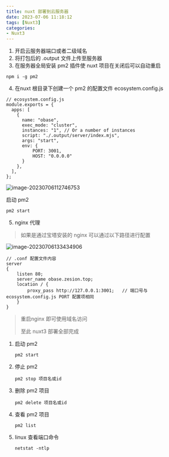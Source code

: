 ```yaml
---
title: nuxt 部署到云服务器
date: 2023-07-06 11:18:12
tags: [Nuxt3]
categories: 
- Nuxt3
---
```


1. 开启云服务器端口或者二级域名
2. 将打包后的 .output 文件上传至服务器
3. 在服务器全局安装 pm2 插件使 nuxt 项目在关闭后可以自动重启

```
npm i -g pm2
```

4. 在nuxt 根目录下创建一个 pm2 的配置文件 ecosystem.config.js  

```
// ecosystem.config.js  
module.exports = {
  apps: [
    {
      name: "obase",
      exec_mode: "cluster",
      instances: "1", // Or a number of instances
      script: "./.output/server/index.mjs",
      args: "start",
      env: {
          PORT: 3001,
          HOST: "0.0.0.0"
      }
    },
  ],
};

```

![image-20230706112746753](http://img.zesion.top/picture/image-20230706112746753.png)

启动 pm2 

``` 
pm2 start
```

5. nginx 代理

> 如果是通过宝塔安装的 nginx 可以通过以下路径进行配置 

![image-20230706133434906](http://img.zesion.top/picture/image-20230706133434906.png)

```	server
// .conf 配置文件内容
server
{
    listen 80;
    server_name obase.zesion.top;
    location / {
        proxy_pass http://127.0.0.1:3001;	// 端口号与 ecosystem.config.js PORT 配置项相同
    }
}
```

> 重启nginx 即可使用域名访问
>
> 至此 nuxt3 部署全部完成

1. 启动 pm2 

   ```
   pm2 start
   ```

2. 停止 pm2

   ```
   pm2 stop 项目名或id
   ```

3. 删除  pm2 项目

   ```
   pm2 delete 项目名或id
   ```

4. 查看  pm2 项目

   ```
   pm2 list
   ```

5. linux 查看端口命令

   ```
   netstat -ntlp
   ```